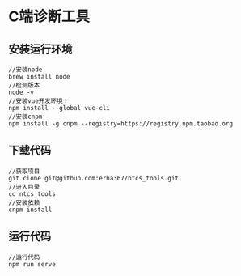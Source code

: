 # C端诊断工具

## 安装运行环境
```
//安装node
brew install node
//检测版本
node -v
//安装vue开发环境： 
npm install --global vue-cli
//安装cnpm:  
npm install -g cnpm --registry=https://registry.npm.taobao.org
```
## 下载代码
```angular2
//获取项目
git clone git@github.com:erha367/ntcs_tools.git
//进入目录
cd ntcs_tools
//安装依赖
cnpm install
```
## 运行代码
```angular2
//运行代码
npm run serve
```
